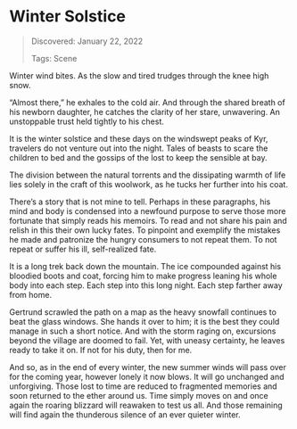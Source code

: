 # Winter Solstice
> Discovered: January 22, 2022
>
> Tags: Scene

Winter wind bites. As the slow and tired trudges through the knee high snow.

“Almost there,” he exhales to the cold air. And through the shared breath of his newborn daughter, he catches the clarity of her stare, unwavering. An unstoppable trust held tightly to his chest.

It is the winter solstice and these days on the windswept peaks of Kyr, travelers do not venture out into the night. Tales of beasts to scare the children to bed and the gossips of the lost to keep the sensible at bay.

The division between the natural torrents and the dissipating warmth of life lies solely in the craft of this woolwork, as he tucks her further into his coat.

There’s a story that is not mine to tell. Perhaps in these paragraphs, his mind and body is condensed into a newfound purpose to serve those more fortunate that simply reads his memoirs. To read and not share his pain and relish in this their own lucky fates. To pinpoint and exemplify the mistakes he made and patronize the hungry consumers to not repeat them. To not repeat or suffer his ill, self-realized fate.

It is a long trek back down the mountain. The ice compounded against his bloodied boots and coat, forcing him to make progress leaning his whole body into each step. Each step into this long night. Each step farther away from home.

Gertrund scrawled the path on a map as the heavy snowfall continues to beat the glass windows. She hands it over to him; it is the best they could manage in such a short notice. And with the storm raging on, excursions beyond the village are doomed to fail. Yet, with uneasy certainty, he leaves ready to take it on. If not for his duty, then for me.

And so, as in the end of every winter, the new summer winds will pass over for the coming year, however lonely it now blows. It will go unchanged and unforgiving. Those lost to time are reduced to fragmented memories and soon returned to the ether around us. Time simply moves on and once again the roaring blizzard will reawaken to test us all. And those remaining will find again the thunderous silence of an ever quieter winter.
